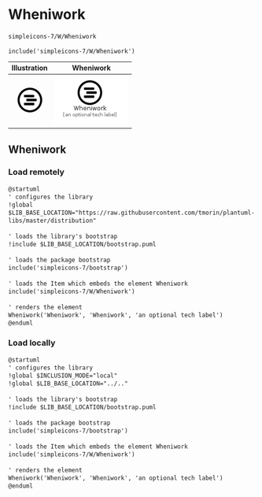 # Wheniwork


```text
simpleicons-7/W/Wheniwork
```

```text
include('simpleicons-7/W/Wheniwork')
```



| Illustration | Wheniwork |
| :---: | :---: |
| ![illustration for Illustration](../../simpleicons-7/W/Wheniwork.png) | ![illustration for Wheniwork](../../simpleicons-7/W/Wheniwork.Local.png) |




## Wheniwork

### Load remotely
```plantuml
@startuml
' configures the library
!global $LIB_BASE_LOCATION="https://raw.githubusercontent.com/tmorin/plantuml-libs/master/distribution"

' loads the library's bootstrap
!include $LIB_BASE_LOCATION/bootstrap.puml

' loads the package bootstrap
include('simpleicons-7/bootstrap')

' loads the Item which embeds the element Wheniwork
include('simpleicons-7/W/Wheniwork')

' renders the element
Wheniwork('Wheniwork', 'Wheniwork', 'an optional tech label')
@enduml
```

### Load locally
```plantuml
@startuml
' configures the library
!global $INCLUSION_MODE="local"
!global $LIB_BASE_LOCATION="../.."

' loads the library's bootstrap
!include $LIB_BASE_LOCATION/bootstrap.puml

' loads the package bootstrap
include('simpleicons-7/bootstrap')

' loads the Item which embeds the element Wheniwork
include('simpleicons-7/W/Wheniwork')

' renders the element
Wheniwork('Wheniwork', 'Wheniwork', 'an optional tech label')
@enduml
```

